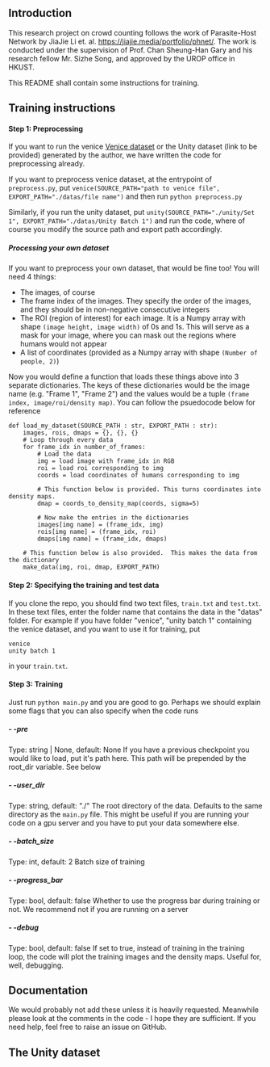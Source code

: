 ## Introduction

This research project on crowd counting follows the work of Parasite-Host Network by JiaJie Li et. al. https://jiajie.media/portfolio/phnet/. The work is conducted under the supervision of Prof. Chan Sheung-Han Gary and his research fellow Mr. Sizhe Song, and approved by the UROP office in HKUST.

This README shall contain some instructions for training.

## Training instructions
#### Step 1: Preprocessing
If you want to run the venice [Venice dataset](https://drive.google.com/file/d/15PUf7C3majy-BbWJSSHaXUlot0SUh3mJ/view "Venice dataset") or the Unity dataset (link to be provided) generated by the author, we have written the code for preprocessing already. 


If you want to preprocess venice dataset, at the entrypoint of `preprocess.py`, put
`venice(SOURCE_PATH="path to venice file", EXPORT_PATH="./datas/file name")`
and then run `python preprocess.py`

Similarly, if you run the unity dataset, put 
`unity(SOURCE_PATH="./unity/Set 1", EXPORT_PATH="./datas/Unity Batch 1")`
and run the code, where of course you modify the source path and export path accordingly.

##### Processing your own dataset
If you want to preprocess your own dataset, that would be fine too! You will need 4 things:
- The images, of course
- The frame index of the images. They specify the order of the images, and they should be in non-negative consecutive integers
- The ROI (region of interest) for each image. It is a Numpy array with shape `(image height, image width)` of 0s and 1s. This will serve as a mask for your image, where you can mask out the regions where humans would not appear
- A list of coordinates (provided as a Numpy array with shape `(Number of people, 2)`)

Now you would define a function that loads these things above into 3 separate dictionaries. The keys of these dictionaries would be the image name (e.g. "Frame 1", "Frame 2") and the values would be a tuple `(frame index, image/roi/density map)`. You can follow the psuedocode below for reference

    def load_my_dataset(SOURCE_PATH : str, EXPORT_PATH : str):
    	images, rois, dmaps = {}, {}, {}
    	# Loop through every data
    	for frame_idx in number_of_frames:
    		# Load the data
    		img = load image with frame_idx in RGB
    		roi = load roi corresponding to img
    		coords = load coordinates of humans corresponding to img
    		
    		# This function below is provided. This turns coordinates into density maps.
    		dmap = coords_to_density_map(coords, sigma=5)
    		
    		# Now make the entries in the dictionaries
    		images[img name] = (frame_idx, img)
    		rois[img name] = (frame_idx, roi)
    		dmaps[img name] = (frame_idx, dmaps)
    		
    	# This function below is also provided.  This makes the data from the dictionary
    	make_data(img, roi, dmap, EXPORT_PATH)

#### Step 2: Specifying the training and test data
If you clone the repo, you should find two text files, `train.txt` and `test.txt`. In these text files, enter the folder name that contains the data in the "datas" folder. For example if you have folder "venice", "unity batch 1" containing the venice dataset, and you want to use it for training, put

    venice
    unity batch 1

in your `train.txt`.

#### Step 3: Training
Just run `python main.py` and you are good to go. Perhaps we should explain some flags that you can also specify when the code runs

##### - -pre
Type: string | None, default: None
If you have a previous checkpoint you would like to load, put it's path here. This path will be prepended by the root_dir variable. See below

##### - -user_dir
Type: string, default: "./"
The root directory of the data. Defaults to the same directory as the `main.py` file. This might be useful if you are running your code on a gpu server and you have to put your data somewhere else.

##### - -batch_size
Type: int, default: 2
Batch size of training

##### - -progress_bar
Type: bool, default: false
Whether to use the progress bar during training or not. We recommend not if you are running on a server

##### - -debug
Type: bool, default: false
If set to true, instead of training in the training loop, the code will plot the training images and the density maps. Useful for, well, debugging.


## Documentation
We would probably not add these unless it is heavily requested. Meanwhile please look at the comments in the code - I hope they are sufficient. If you need help, feel free to raise an issue on GitHub.

## The Unity dataset
